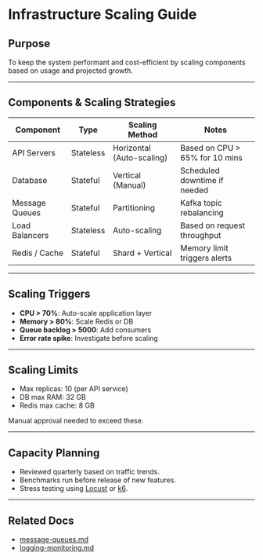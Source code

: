 <!--
START OF: scaling.md
Purpose: Define strategies to scale infrastructure components (horizontally/vertically).
Update Frequency: When scaling strategies or policies evolve.
Location: docs/infra/scaling.md
-->

# Infrastructure Scaling Guide

## Purpose
To keep the system performant and cost-efficient by scaling components based on usage and projected growth.

---

## Components & Scaling Strategies

| Component      | Type      | Scaling Method            | Notes                          |
|----------------|-----------|---------------------------|--------------------------------|
| API Servers    | Stateless | Horizontal (Auto-scaling) | Based on CPU > 65% for 10 mins |
| Database       | Stateful  | Vertical (Manual)         | Scheduled downtime if needed   |
| Message Queues | Stateful  | Partitioning              | Kafka topic rebalancing        |
| Load Balancers | Stateless | Auto-scaling              | Based on request throughput    |
| Redis / Cache  | Stateful  | Shard + Vertical          | Memory limit triggers alerts   |

---

## Scaling Triggers

-  **CPU > 70%**: Auto-scale application layer
-  **Memory > 80%**: Scale Redis or DB
-  **Queue backlog > 5000**: Add consumers
- ️**Error rate spike**: Investigate before scaling

---

## Scaling Limits

- Max replicas: 10 (per API service)
- DB max RAM: 32 GB
- Redis max cache: 8 GB

Manual approval needed to exceed these.

---

## Capacity Planning

- Reviewed quarterly based on traffic trends.
- Benchmarks run before release of new features.
- Stress testing using [Locust](https://locust.io) or [k6](https://k6.io).

---

##  Related Docs

- [message-queues.md](message-queues.md)
- [logging-monitoring.md](logging-monitoring.md)

<!-- END OF: scaling.md -->
